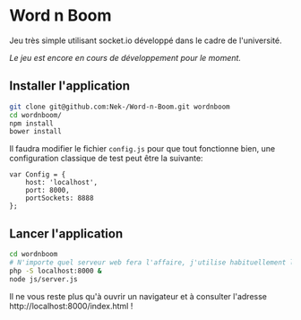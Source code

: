 Word n Boom
===========

Jeu très simple utilisant socket.io développé dans le cadre de l'université.

*Le jeu est encore en cours de développement pour le moment.*

Installer l'application
-----------------------

```bash
git clone git@github.com:Nek-/Word-n-Boom.git wordnboom
cd wordnboom/
npm install
bower install
```

Il faudra modifier le fichier `config.js` pour que tout fonctionne bien, une configuration classique de test peut être la suivante:

```
var Config = {
    host: 'localhost',
    port: 8000,
    portSockets: 8888
};
```


Lancer l'application
--------------------

```bash
cd wordnboom
# N'importe quel serveur web fera l'affaire, j'utilise habituellement le serveur de PHP
php -S localhost:8000 &
node js/server.js
```

Il ne vous reste plus qu'à ouvrir un navigateur et à consulter l'adresse http://localhost:8000/index.html !